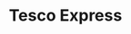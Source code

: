 ---
title: "Tesco Express"
url: /belfast/tesco-express-upper-newtownards-road/
shop: convenience
---